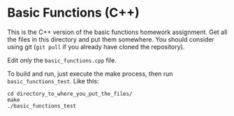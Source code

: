 Basic Functions (C++)
======

This is the C++ version of the basic functions homework
assignment. Get all the files in this directory and put them
somewhere. You should consider using git (`git pull` if you already
have cloned the repository).

Edit _only_ the `basic_functions.cpp` file.

To build and run, just execute the make process, then run
`basic_functions_test`. Like this:

	cd directory_to_where_you_put_the_files/
	make
	./basic_functions_test

